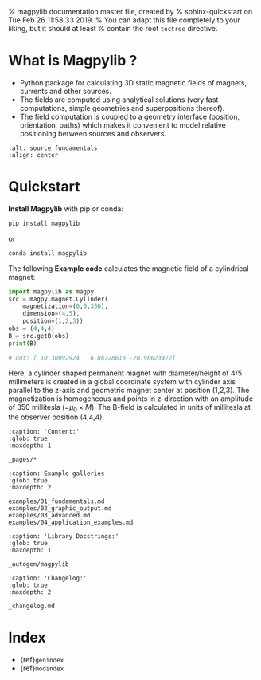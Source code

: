 % magpylib documentation master file, created by
% sphinx-quickstart on Tue Feb 26 11:58:33 2019.
% You can adapt this file completely to your liking, but it should at least
% contain the root `toctree` directive.

# What is Magpylib ?

- Python package for calculating 3D static magnetic fields of magnets, currents and other sources.
- The fields are computed using analytical solutions (very fast computations, simple geometries and superpositions thereof).
- The field computation is coupled to a geometry interface (position, orientation, paths) which makes it convenient to model relative positioning between sources and observers.

```{image} _static/images/index/source_fundamentals.png
:alt: source fundamentals
:align: center
```
# Quickstart

**Install Magpylib** with pip or conda:

```bash
pip install magpylib
```
or

```bash
conda install magpylib
```

The following **Example code** calculates the magnetic field of a cylindrical magnet:

```python
import magpylib as magpy
src = magpy.magnet.Cylinder(
    magnetization=(0,0,350),
    dimension=(4,5),
    position=(1,2,3))
obs = (4,4,4)
B = src.getB(obs)
print(B)

# out: [ 10.30092924   6.86728616 -20.96623472]
```

Here, a cylinder shaped permanent magnet with diameter/height of 4/5 millimeters is created in a global coordinate system with cylinder axis parallel to the z-axis and geometric magnet center at position (1,2,3). The magnetization is homogeneous and points in z-direction with an amplitude of 350 millitesla (=$\mu_0\times M$). The B-field is calculated in units of millitesla at the observer position (4,4,4).

```{toctree}
:caption: 'Content:'
:glob: true
:maxdepth: 1

_pages/*
```

```{toctree}
:caption: Example galleries
:glob: true
:maxdepth: 2

examples/01_fundamentals.md
examples/02_graphic_output.md
examples/03_advanced.md
examples/04_application_examples.md
```

```{toctree}
:caption: 'Library Docstrings:'
:glob: true
:maxdepth: 1

_autogen/magpylib
```

```{toctree}
:caption: 'Changelog:'
:glob: true
:maxdepth: 2

_changelog.md
```

# Index

- {ref}`genindex`
- {ref}`modindex`

```bash

```
